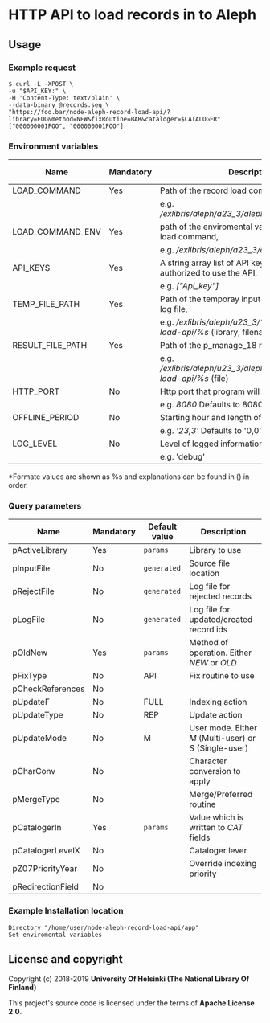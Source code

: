 # HTTP API to load records in to Aleph

## Usage
### Example request
```
$ curl -L -XPOST \
-u "$API_KEY:" \
-H 'Content-Type: text/plain' \
--data-binary @records.seq \
"https://foo.bar/node-aleph-record-load-api/?library=FOO&method=NEW&fixRoutine=BAR&cataloger=$CATALOGER"
["000000001FOO", "000000001FOO"]
```

### Environment variables
| Name             | Mandatory | Description                                                                    | String formating* |
|------------------|-----------|--------------------------------------------------------------------------------|-------------------|
| LOAD_COMMAND     | Yes       | Path of the record load command,                                               | No                |
|                  |           | e.g. */exlibris/aleph/a23_3/aleph/proc/p_manage_18*                            |                   |
| LOAD_COMMAND_ENV | Yes       | path of the enviromental variable file for record load command,                | No                |
|                  |           | e.g. */exlibris/aleph/a23_3/alephm/.cshrc*                                     |                   |
| API_KEYS         | Yes       | A string array list of API keys which are authorized to use the API,           | No                |
|                  |           | e.g. *["Api_key"]*                                                             |                   |
| TEMP_FILE_PATH   | Yes       | Path of the temporay input data file and error log file,                       | Yes               |
|                  |           | e.g. */exlibris/aleph/u23_3/%s/scratch/record-load-api/%s* (library, filename) |                   |
| RESULT_FILE_PATH | Yes       | Path of the p_manage_18 result output file,                                    | Yes               |
|                  |           | e.g. */exlibris/aleph/u23_3/alephe/scratch/record-load-api/%s* (file)          |                   |
| HTTP_PORT        | No        | Http port that program will be listenning,                                     | No                |
|                  |           | e.g. *8080* Defaults to 8080                                                   |                   |
| OFFLINE_PERIOD   | No        | Starting hour and length of offline period.                                    | No                |
|                  |           | e.g. *'23,3'* Defaults to '0,0'                                                |                   |
| LOG_LEVEL        | No        | Level of logged information                                                    | no                |
|                  |           | e.g. 'debug'                                                                   |                   |
*Formate values are shown as %s and explanations can be found in () in order.

### Query parameters
| Name              | Mandatory | Default value | Description                                             |
|-------------------|-----------|---------------|---------------------------------------------------------|
| pActiveLibrary    | Yes       | `params`      | Library to use                                          |
| pInputFile        | No        | `generated`   | Source file location                                    |
| pRejectFile       | No        | `generated`   | Log file for rejected records                           |
| pLogFile          | No        | `generated`   | Log file for updated/created record ids                 |
| pOldNew           | Yes       | `params`      | Method of operation. Either *NEW* or *OLD*              |
| pFixType          | No        | API           | Fix routine to use                                      |
| pCheckReferences  | No        |               |                                                         |
| pUpdateF          | No        | FULL          | Indexing action                                         |
| pUpdateType       | No        | REP           | Update action                                           |
| pUpdateMode       | No        | M             | User mode. Either *M* (Multi-user) or *S* (Single-user) |
| pCharConv         | No        |               | Character conversion to apply                           |
| pMergeType        | No        |               | Merge/Preferred routine                                 |
| pCatalogerIn      | Yes       | `params`      | Value which is written to *CAT* fields                  |
| pCatalogerLevelX  | No        |               | Cataloger lever                                         |
| pZ07PriorityYear  | No        |               | Override indexing priority                              |
| pRedirectionField | No        |               |                                                         |

### Example Installation location
```
Directory "/home/user/node-aleph-record-load-api/app"
Set enviromental variables
```

## License and copyright

Copyright (c) 2018-2019 **University Of Helsinki (The National Library Of Finland)**

This project's source code is licensed under the terms of **Apache License 2.0**.
